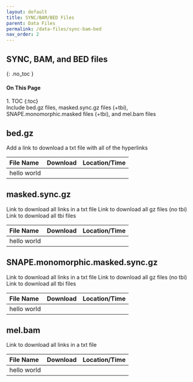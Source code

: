 ```yaml
---
layout: default
title: SYNC/BAM/BED Files
parent: Data Files
permalink: /data-files/sync-bam-bed
nav_order: 2
---
```

## SYNC, BAM, and BED files
{: .no_toc }

<h4>On This Page</h4>
1. TOC
{:toc}
<br>
Include bed.gz files, masked.sync.gz files (+tbi), SNAPE.monomorphic.masked files (+tbi), and mel.bam files

## bed.gz

Add a link to download a txt file with all of the hyperlinks

| File Name                                    | Download       | Location/Time   |
|:----------------------------------------|:------------------|:------------------|
| hello world   |   |   |

## masked.sync.gz

Link to download all links in a txt file
Link to download all gz files (no tbi)
Link to download all tbi files

| File Name                                    | Download       | Location/Time   |
|:----------------------------------------|:------------------|:------------------|
| hello world   |   |   |

## SNAPE.monomorphic.masked.sync.gz

Link to download all links in a txt file
Link to download all gz files (no tbi)
Link to download all tbi files

| File Name                                    | Download       | Location/Time   |
|:----------------------------------------|:------------------|:------------------|
| hello world   |   |   |

## mel.bam

Link to download all links in a txt file

| File Name                                    | Download       | Location/Time   |
|:----------------------------------------|:------------------|:------------------|
| hello world   |   |   |
